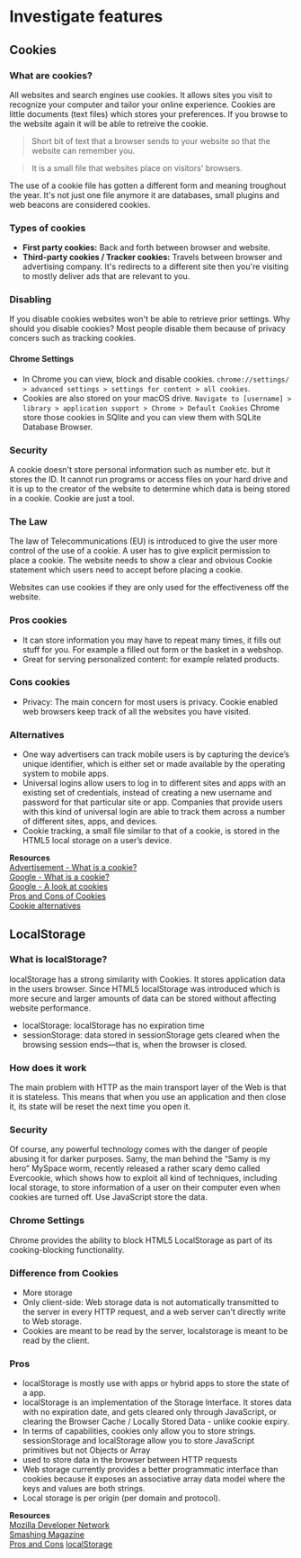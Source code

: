 # Investigate features

## Cookies

### What are cookies?

All websites and search engines use cookies. It allows sites you visit to recognize your computer and tailor your online experience. Cookies are little documents (text files) which stores your preferences. If you browse to the website again it will be able to retreive the cookie.


> Short bit of text that a browser sends to your website so that the website can remember you.  

> It is a small file that websites place on visitors' browsers.

The use of a cookie file has gotten a different form and meaning troughout the year. It's not just one file anymore it are databases, small plugins and web beacons are considered cookies.

### Types of cookies
* **First party cookies:** Back and forth between browser and website.
* **Third-party cookies / Tracker cookies:** Travels between browser and advertising company. It's redirects to a different site then you're visiting to mostly deliver ads that are relevant to you.

### Disabling
If you disable cookies websites won't be able to retrieve prior settings. Why should you disable cookies? Most people disable them because of privacy concers such as tracking cookies.

#### Chrome Settings
* In Chrome you can view, block and disable cookies. `chrome://settings/ > advanced settings > settings for content > all cookies`.
* Cookies are also stored on your macOS drive. `Navigate to [username] > library > application support > Chrome > Default Cookies` Chrome store those cookies in SQlite and you can view them with SQLite Database Browser.

### Security
A cookie doesn't store personal information such as number etc. but it stores the ID. It cannot run programs or access files on your hard drive and it is up to the creator of the website to determine which data is being stored in a cookie. Cookie are just a tool.

### The Law
The law of Telecommunications (EU) is introduced to give the user more control of the use of a cookie. A user has to give explicit permission to place a cookie. The website needs to show a clear and obvious Cookie statement which users need to accept before placing a cookie.

Websites can use cookies if they are only used for the effectiveness off the website.

### Pros cookies
* It can store information you may have to repeat many times, it fills out stuff for you. For example a filled out form or the basket in a webshop.
* Great for serving personalized content: for example related products.

### Cons cookies
* Privacy: The main concern for most users is privacy. Cookie enabled web browsers keep track of all the websites you have visited.

### Alternatives
* One way advertisers can track mobile users is by capturing the device’s unique identifier, which is either set or made available by the operating system to mobile apps.
* Universal logins allow users to log in to different sites and apps with an existing set of credentials, instead of creating a new username and password for that particular site or app. Companies that provide users with this kind of universal login are able to track them across a number of different sites, apps, and devices.
* Cookie tracking, a small file similar to that of a cookie, is stored in the HTML5 local storage on a user’s device.

**Resources**  
[Advertisement - What is a cookie? ](https://www.youtube.com/watch?v=I01XMRo2ESg)  
[Google - What is a cookie?](https://www.youtube.com/watch?v=I01XMRo2ESg)  
[Google - A look at cookies](https://www.youtube.com/watch?v=TBR-xtJVq7E)  
[Pros and Cons of Cookies](http://www.internetmarketinginc.com/blog/the-pros-and-cons-of-cookies-a-google-story/)  
[Cookie alternatives](http://clearcode.cc/2015/05/cookie-alternative-future-mobile-advertising/)

## LocalStorage

### What is localStorage?
localStorage has a strong similarity with Cookies. It stores application data in the users browser. Since HTML5 localStorage was introduced which is more secure and larger amounts of data can be stored without affecting website performance.

* localStorage: localStorage has no expiration time
* sessionStorage: data stored in sessionStorage gets cleared when the browsing session ends—that is, when the browser is closed.

### How does it work
The main problem with HTTP as the main transport layer of the Web is that it is stateless. This means that when you use an application and then close it, its state will be reset the next time you open it.

### Security
Of course, any powerful technology comes with the danger of people abusing it for darker purposes. Samy, the man behind the “Samy is my hero” MySpace worm, recently released a rather scary demo called Evercookie, which shows how to exploit all kind of techniques, including local storage, to store information of a user on their computer even when cookies are turned off. Use JavaScript store the data.

### Chrome Settings
Chrome provides the ability to block HTML5 LocalStorage as part of its cooking-blocking functionality.

### Difference from Cookies
* More storage
* Only client-side: Web storage data is not automatically transmitted to the server in every HTTP request, and a web server can't directly write to Web storage.
* Cookies are meant to be read by the server, localstorage is meant to be read by the client.

### Pros
* localStorage is mostly use with apps or hybrid apps to store the state of a app.
* localStorage is an implementation of the Storage Interface. It stores data with no expiration date, and gets cleared only through JavaScript, or clearing the Browser Cache / Locally Stored Data - unlike cookie expiry.
* In terms of capabilities, cookies only allow you to store strings. sessionStorage and localStorage allow you to store JavaScript primitives but not Objects or Array
* used to store data in the browser between HTTP requests
* Web storage currently provides a better programmatic interface than cookies because it exposes an associative array data model where the keys and values are both strings.
* Local storage is per origin (per domain and protocol).


**Resources**  
[Mozilla Developer Network](https://developer.mozilla.org/en/docs/Web/API/Window/localStorage)  
[Smashing Magazine](https://www.smashingmagazine.com/2010/10/local-storage-and-how-to-use-it/)  
[Pros and Cons](https://www.quora.com/What-are-the-pros-and-cons-of-using-an-HTML5-local-storage-vs-cookies)
[localStorage](https://stackoverflow.com/questions/3220660/local-storage-vs-cookies)
